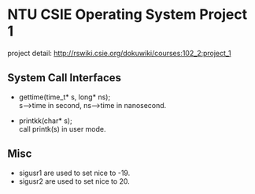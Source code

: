 NTU CSIE Operating System Project 1
=====
project detail: http://rswiki.csie.org/dokuwiki/courses:102_2:project_1

## System Call Interfaces
* gettime(time_t* s, long* ns);<br>
s-->time in second, ns-->time in nanosecond.

* printkk(char* s);<br>
call printk(s) in user mode.

## Misc
* sigusr1 are used to set nice to -19.
* sigusr2 are used to set nice to 20.

